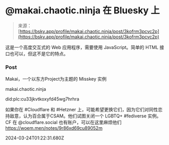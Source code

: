 <!--yml

category: 未分类

date: 2024-05-29 12:38:37

-->

# @makai.chaotic.ninja 在 Bluesky 上

> 来源：[https://bsky.app/profile/makai.chaotic.ninja/post/3kofrm3pcvc2p](https://bsky.app/profile/makai.chaotic.ninja/post/3kofrm3pcvc2p)

这是一个高度交互式的 Web 应用程序，需要使用 JavaScript。简单的 HTML 接口也可以，但这不是它的特点。

### Post

Makai，一个以东方Project为主题的 Misskey 实例

makai.chaotic.ninja

did:plc:cu33jkvtkoxyfd45wg7hrhra

如果你在 #Cloudflare 和 #Hetzner 上，可能希望更换它们，因为它们对同性恋持敌意，认为百合属于CSAM。他们试图关闭一个 LGBTQ+ #fediverse 实例。CF 在 @cloudflare.social 也有账户，可以在这里麻烦他们 https://woem.men/notes/9r86xd69cu89052m

2024-03-24T01:22:31.680Z
